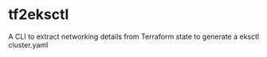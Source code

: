 # tf2eksctl
A CLI to extract networking details from Terraform state to generate a eksctl cluster.yaml
